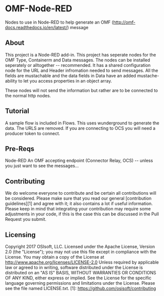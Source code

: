 # OMF-Node-RED
Nodes to use in Node-RED to help generate an OMF (http://omf-docs.readthedocs.io/en/latest/) message

## About
This project is a Node-RED add-in.  This project has seperate nodes for the OMF Type, Containerm and Data messages.  The nodes can be installed seperately or alltogether -- recommended.  It has a shared configuration node for the URL and Header infromation needed to send messages.  All the fields are mustachable and the data fields in Data have an added mustache-ability to let you access properties in an object array.

These nodes will not send the information but rather are to be connected to the normal http nodes.


## Tutorial
A sample flow is included in Flows.  This uses wunderground to generate the data.  The URLS are removed.  If you are connecting to OCS you will need a producer token to connect.  


## Pre-Reqs
Node-RED
An OMF accepting endpoint (Connector Relay, OCS) -- unless you just want to see the messages...


## Contributing
We do welcome everyone to contribute and be certain all contributions will be considered. Please make sure
that you read our general [contribution guidelines][1] and agree with it; it also contains a lot if useful
information. Please keep in mind that integrating your contribution may require some adjustments in your
code, if this is the case this can be discussed in the Pull Request you submit.


## Licensing
Copyright 2017 OSIsoft, LLC.
 Licensed under the Apache License, Version 2.0 (the "License");
 you may not use this file except in compliance with the License.
 You may obtain a copy of the License at
 http://www.apache.org/licenses/LICENSE-2.0
 Unless required by applicable law or agreed to in writing, software
 distributed under the License is distributed on an "AS IS" BASIS,
 WITHOUT WARRANTIES OR CONDITIONS OF ANY KIND, either express or implied.
 See the License for the specific language governing permissions and
 limitations under the License.
Please see the file named LICENSE.txt.
[1]: https://github.com/osisoft/contributing
